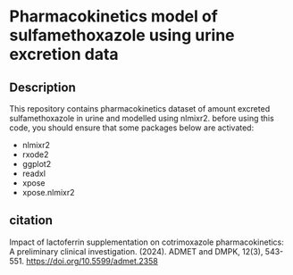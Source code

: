 # Pharmacokinetics model of sulfamethoxazole using urine excretion data

## Description
This repository contains pharmacokinetics dataset of amount excreted sulfamethoxazole in urine and modelled using nlmixr2.
before using this code, you should ensure that some packages below are activated:
- nlmixr2
- rxode2
- ggplot2
- readxl
- xpose
- xpose.nlmixr2


## citation
Impact of lactoferrin supplementation on cotrimoxazole pharmacokinetics: A preliminary clinical investigation. (2024). ADMET and DMPK, 12(3), 543-551. https://doi.org/10.5599/admet.2358
